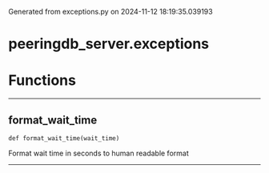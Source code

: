 Generated from exceptions.py on 2024-11-12 18:19:35.039193

# peeringdb_server.exceptions

# Functions
---

## format_wait_time
`def format_wait_time(wait_time)`

Format wait time in seconds to human readable format

---
